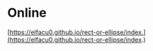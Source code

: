 # Online

[https://elfacu0.github.io/rect-or-ellipse/index.](https://elfacu0.github.io/rect-or-ellipse/index.)
